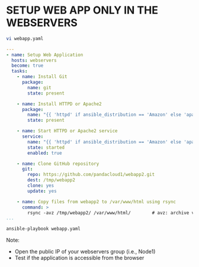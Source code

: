 # SETUP WEB APP ONLY IN THE WEBSERVERS
```sh
vi webapp.yaml
```
```yaml
---
- name: Setup Web Application
  hosts: webservers
  become: true
  tasks:
    - name: Install Git
      package:
        name: git
        state: present

    - name: Install HTTPD or Apache2
      package:
        name: "{{ 'httpd' if ansible_distribution == 'Amazon' else 'apache2' }}"
        state: present

    - name: Start HTTPD or Apache2 service
      service:
        name: "{{ 'httpd' if ansible_distribution == 'Amazon' else 'apache2' }}"
        state: started
        enabled: true

    - name: Clone GitHub repository
      git:
        repo: https://github.com/pandacloud1/webapp2.git
        dest: /tmp/webapp2
        clone: yes
        update: yes

    - name: Copy files from webapp2 to /var/www/html using rsync
      command: >
        rsync -avz /tmp/webapp2/ /var/www/html/        # avz: archive verbose compress (used to transfer files by preserving its properties)
...
```
```sh
ansible-playbook webapp.yaml
```
Note:
* Open the public IP of your webservers group (i.e., Node1)
* Test if the application is accessible from the browser
